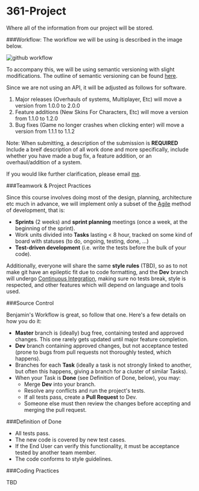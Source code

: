 361-Project
===========

Where all of the information from our project will be stored.

###Workflow:
The workflow we will be using is described in the image below.

![github workflow](http://nvie.com/img/2009/12/Screen-shot-2009-12-24-at-11.32.03.png)

To accompany this, we will be using semantic versioning with slight modifications. The outline of semantic versioning can be found [here](http://semver.org/). 

Since we are not using an API, it will be adjusted as follows for software.

1. Major releases (Overhauls of systems, Multiplayer, Etc) will move a version from 1.0.0 to 2.0.0
2. Feature additions (New Skins For Characters, Etc) will move a version from 1.1.0 to 1.2.0
3. Bug fixes (Game no longer crashes when clicking enter) will move a version from 1.1.1 to 1.1.2

Note: When submitting, a description of the submission is **REQUIRED**
Include a breif description of all work done and more specifically, include whether you have made a bug fix, a feature addition, or an overhaul/addition of a system.

If you would like further clarification, please email [me](mailto://bhockley92@gmail.com).

###Teamwork & Project Practices

Since this course involves doing most of the design, planning, architecture etc much in advance, we will implement only a subset of the [Agile][1] method of development, that is:

- **Sprints** (2 weeks) and **sprint planning** meetings (once a week, at the beginning of the sprint).
- Work units divided into **Tasks** lasting < 8 hour, tracked on some kind of board with statuses (to do, ongoing, testing, done, ...)
- **Test-driven development** (i.e. write the tests before the bulk of your code).

Additionally, everyone will share the same **style rules** (TBD), so as to not make git have an epileptic fit due to code formatting, and the **Dev** branch will undergo [Continuous Integration][2], making sure no tests break, style is respected, and other features which will depend on language and tools used.

###Source Control

Benjamin's Workflow is great, so follow that one. Here's a few details on how you do it:

- **Master** branch is (ideally) bug free, containing tested and approved changes. This one rarely gets updated until major feature completion.
- **Dev** branch containing approved changes, but not acceptance tested (prone to bugs from pull requests not thoroughly tested, which happens).
- Branches for each **Task** (ideally a task is not strongly linked to another, but often this happens, giving a branch for a cluster of similar Tasks).
- When your Task is **Done** (see Definition of Done, below), you may:
  - Merge **Dev** into your branch.
  - Resolve any conflicts and run the project's tests.
  - If all tests pass, create a **Pull Request** to Dev.
  - Someone else must then review the changes before accepting and merging the pull request.

###Definition of Done

- All tests pass.
- The new code is covered by new test cases.
- If the End User can verify this functionality, it must be acceptance tested by another team member.
- The code conforms to style guidelines.

###Coding Practices

TBD

[1]: http://en.wikipedia.org/wiki/Agile_software_development
[2]: http://en.wikipedia.org/wiki/Continuous_integration
